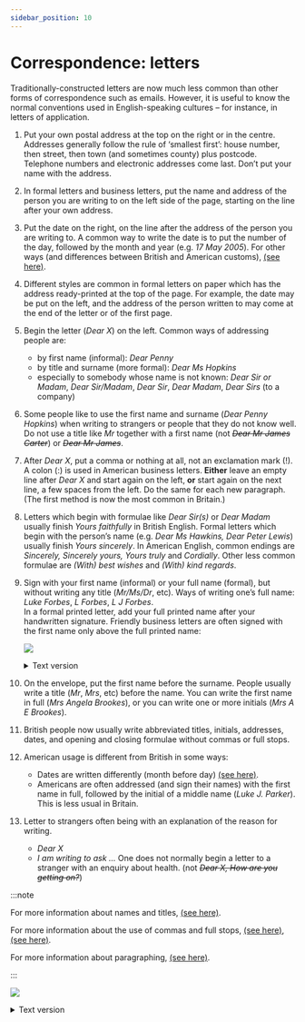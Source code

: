 ```yaml
---
sidebar_position: 10
---
```


# Correspondence: letters

Traditionally-constructed letters are now much less common than other forms of correspondence such as emails. However, it is useful to know the normal conventions used in English-speaking cultures – for instance, in letters of application.

1. Put your own postal address at the top on the right or in the centre. Addresses generally follow the rule of ‘smallest first’: house number, then street, then town (and sometimes county) plus postcode. Telephone numbers and electronic addresses come last. Don’t put your name with the address.
2. In formal letters and business letters, put the name and address of the person you are writing to on the left side of the page, starting on the line after your own address.
3. Put the date on the right, on the line after the address of the person you are writing to. A common way to write the date is to put the number of the day, followed by the month and year (e.g. *17 May 2005*). For other ways (and differences between British and American customs), [(see here)](./../../vocabulary/vocabulary-areas/dates).
4. Different styles are common in formal letters on paper which has the address ready-printed at the top of the page. For example, the date may be put on the left, and the address of the person written to may come at the end of the letter or of the first page.
5. Begin the letter (*Dear X*) on the left. Common ways of addressing people are:
    - by first name (informal): *Dear Penny*
    - by title and surname (more formal): *Dear Ms Hopkins*
    - especially to somebody whose name is not known: *Dear Sir or Madam*, *Dear Sir/Madam*, *Dear Sir*, *Dear Madam*, *Dear Sirs* (to a company)
6. Some people like to use the first name and surname (*Dear Penny Hopkins*) when writing to strangers or people that they do not know well.  
   Do not use a title like *Mr* together with a first name (not *~~Dear Mr James Carter~~*) or *~~Dear Mr James~~*.
7. After *Dear X*, put a comma or nothing at all, not an exclamation mark (!). A colon (:) is used in American business letters. **Either** leave an empty line after *Dear X* and start again on the left, **or** start again on the next line, a few spaces from the left. Do the same for each new paragraph. (The first method is now the most common in Britain.)
8. Letters which begin with formulae like *Dear Sir(s)* or *Dear Madam* usually finish *Yours faithfully* in British English. Formal letters which begin with the person’s name (e.g. *Dear Ms Hawkins, Dear Peter Lewis*) usually finish *Yours sincerely*. In American English, common endings are *Sincerely, Sincerely yours, Yours truly* and *Cordially*. Other less common formulae are *(With) best wishes* and *(With) kind regards*.
9. Sign with your first name (informal) or your full name (formal), but without writing any title (*Mr/Ms/Dr*, etc). Ways of writing one’s full name: *Luke Forbes*, *L Forbes*, *L J Forbes*.  
    In a formal printed letter, add your full printed name after your handwritten signature. Friendly business letters are often signed with the first name only above the full printed name:

    ![](/img/peu_img/peu289_1.jpg)

    <details>
    <summary>Text version</summary>

    > *Yours sincerely*
    > <p style={{fontFamily: "serif", fontStyle: "italic"}}>Luke</p>
    > *Luke Forbes*

    </details>
10. On the envelope, put the first name before the surname. People usually write a title (*Mr*, *Mrs*, etc) before the name. You can write the first name in full (*Mrs Angela Brookes*), or you can write one or more initials (*Mrs A E Brookes*).
11. British people now usually write abbreviated titles, initials, addresses, dates, and opening and closing formulae without commas or full stops.
12. American usage is different from British in some ways:
    - Dates are written differently (month before day) [(see here)](./../../vocabulary/vocabulary-areas/dates).
    - Americans are often addressed (and sign their names) with the first name in full, followed by the initial of a middle name (*Luke J. Parker*). This is less usual in Britain.
13. Letter to strangers often being with an explanation of the reason for writing.
    - *Dear X*
    - *I am writing to ask …*
    One does not normally begin a letter to a stranger with an enquiry about health. (not *~~Dear X, How are you getting on?~~*)

:::note

For more information about names and titles, [(see here)](./../../vocabulary/vocabulary-areas/names-and-titles-daniel-mr-lewis).

For more information about the use of commas and full stops, [(see here)](./punctuation-full-stop-question-mark-and-exclamation-mark), [(see here)](./punctuation-comma).

For more information about paragraphing, [(see here)](./paragraphs).

:::

![](/img/peu_img/peu146.jpg)

<details>
<summary>Text version</summary>

**Example of a formal letter and envelope**

> <p style={{textAlign: "right"}}>14 Plowden Road<br />Torquay<br />Devon<br />TQ6 1RS<br />Tel 0742 06538</p>
>
> <p style={{textAlign: "right"}}>16 June 2016</p>
>
> The Secretary  
> Hall School of Design  
> 39 Beaumont Street  
> London  
> W4 4LJ
>
> Dear Sir or Madam
>
> I would be grateful if you would send me information
about the regulations for admission to the Hall School
of Design. Could you also tell me whether the School
arranges accommodation for students?
>
> Your faithfully
> <p style={{fontFamily: "serif"}}>Keith Parker</p>
> Keith Parker

</details>

